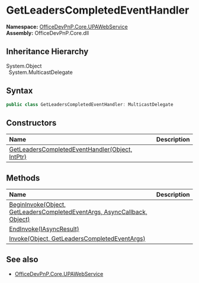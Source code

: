 # GetLeadersCompletedEventHandler
  

**Namespace:** [OfficeDevPnP.Core.UPAWebService](OfficeDevPnP.Core.UPAWebService.md)  
**Assembly:** OfficeDevPnP.Core.dll  
## Inheritance Hierarchy
System.Object  
&ensp;System.MulticastDelegate  
## Syntax
```C#
public class GetLeadersCompletedEventHandler: MulticastDelegate
```
## Constructors
|**Name**|**Description**|
|:-----|:-----|
| [GetLeadersCompletedEventHandler(Object, IntPtr)](OfficeDevPnP.Core.UPAWebService.GetLeadersCompletedEventHandler.ctor1.md) |  
## Methods
|**Name**|**Description**|
|:-----|:-----|
| [BeginInvoke(Object, GetLeadersCompletedEventArgs, AsyncCallback, Object)](OfficeDevPnP.Core.UPAWebService.GetLeadersCompletedEventHandler.a7995cd0.md) | 
| [EndInvoke(IAsyncResult)](OfficeDevPnP.Core.UPAWebService.GetLeadersCompletedEventHandler.c9867657.md) | 
| [Invoke(Object, GetLeadersCompletedEventArgs)](OfficeDevPnP.Core.UPAWebService.GetLeadersCompletedEventHandler.d5031f65.md) | 
## See also
- [OfficeDevPnP.Core.UPAWebService](OfficeDevPnP.Core.UPAWebService.md)
